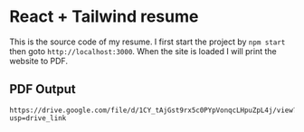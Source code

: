 # React + Tailwind resume
This is the source code of my resume. I first start the project by `npm start` then goto `http://localhost:3000`. When the site is loaded I will print the website to PDF.

## PDF Output
```
https://drive.google.com/file/d/1CY_tAjGst9rx5c0PYpVonqcLHpuZpL4j/view?usp=drive_link
```